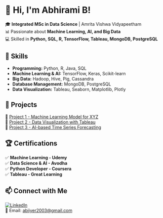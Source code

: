 # 👋 Hi, I'm Abhirami B!  

🎓 **Integrated MSc in Data Science** | Amrita Vishwa Vidyapeetham  
📊 Passionate about **Machine Learning, AI, and Big Data**  
💻 Skilled in **Python, SQL, R, TensorFlow, Tableau, MongoDB, PostgreSQL**  

## 🔧 Skills  
- **Programming:** Python, R, Java, SQL  
- **Machine Learning & AI:** TensorFlow, Keras, Scikit-learn  
- **Big Data:** Hadoop, Hive, Pig, Cassandra  
- **Database Management:** MongoDB, PostgreSQL  
- **Data Visualization:** Tableau, Seaborn, Matplotlib, Plotly  

## 📂 Projects  
🔹 [Project 1 - Machine Learning Model for XYZ](https://github.com/yourusername/project1)  
🔹 [Project 2 - Data Visualization with Tableau](https://github.com/yourusername/project2)  
🔹 [Project 3 - AI-based Time Series Forecasting](https://github.com/yourusername/project3)  

## 🏆 Certifications  
✅ **Machine Learning - Udemy**  
✅ **Data Science & AI - Avodha**  
✅ **Python Developer - Coursera**  
✅ **Tableau - Great Learning**  

## 📫 Connect with Me  
[![LinkedIn](https://img.shields.io/badge/LinkedIn-blue?style=flat&logo=linkedin)](https://www.linkedin.com/in/abhirami-b-22434826b/)  
📧 Email: abiiyer2003@gmail.com  
